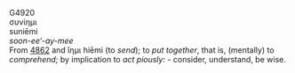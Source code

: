 G4920  
συνίημι  
suniēmi  
*soon-ee‘-ay-mee*  
From [4862](g4862) and ἵημι hiēmi (to *send*); to *put* *together*, that
is, (mentally) to *comprehend*; by implication to *act* *piously:* -
consider, understand, be wise.  
